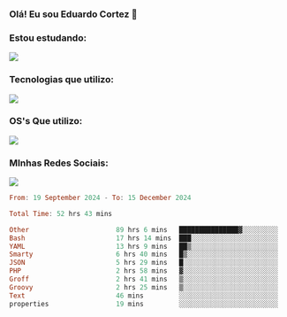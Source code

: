 ### Olá! Eu sou Eduardo Cortez 🤙


### Estou estudando: 

<p align="left">
  <a href="https://skillicons.dev">
    <img src="https://skillicons.dev/icons?i=kubernetes,terraform,redhat" />
  </a>
</p>

### Tecnologias que utilizo: 

<p align="left">
  <a href="https://skillicons.dev">
    <img src="https://skillicons.dev/icons?i=docker,mysql,postgres,git,aws,bash,jenkins,figma,grafana,nginx,notion,prometheus" />
  </a>
</p>

### OS's Que utilizo:

<p align="left">
  <a href="https://skillicons.dev">
    <img src="https://skillicons.dev/icons?i=linux,debian,ubuntu,apple" />
  </a>
</p>

### MInhas Redes Sociais:

<p align="left">
  <a href="https://skillicons.dev">
    <img src="https://skillicons.dev/icons?i=linkedin,github" />
  </a>
</p>

<!--START_SECTION:waka-->

```haskell
From: 19 September 2024 - To: 15 December 2024

Total Time: 52 hrs 43 mins

Other                      89 hrs 6 mins   ███████████████▓░░░░░░░░░   62.82 %
Bash                       17 hrs 14 mins  ███░░░░░░░░░░░░░░░░░░░░░░   12.15 %
YAML                       13 hrs 9 mins   ██▒░░░░░░░░░░░░░░░░░░░░░░   09.28 %
Smarty                     6 hrs 40 mins   █▒░░░░░░░░░░░░░░░░░░░░░░░   04.71 %
JSON                       5 hrs 29 mins   █░░░░░░░░░░░░░░░░░░░░░░░░   03.87 %
PHP                        2 hrs 58 mins   ▓░░░░░░░░░░░░░░░░░░░░░░░░   02.10 %
Groff                      2 hrs 41 mins   ▒░░░░░░░░░░░░░░░░░░░░░░░░   01.89 %
Groovy                     2 hrs 25 mins   ▒░░░░░░░░░░░░░░░░░░░░░░░░   01.71 %
Text                       46 mins         ░░░░░░░░░░░░░░░░░░░░░░░░░   00.55 %
properties                 19 mins         ░░░░░░░░░░░░░░░░░░░░░░░░░   00.23 %
```

<!--END_SECTION:waka-->
